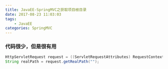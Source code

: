 ```yaml
---
title: JavaEE-SpringMVC之获取项目根目录
date: 2017-08-23 11:03:03
tags:
	- JavaEE
categories: SpringMVC
---
```


### 代码很少，但是很有用

```java
HttpServletRequest request = ((ServletRequestAttributes) RequestContextHolder.getRequestAttributes()).getRequest();
String realPath = request.getRealPath("");
```
